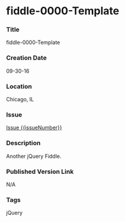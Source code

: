 fiddle-0000-Template
======

### Title

fiddle-0000-Template


### Creation Date

09-30-16


### Location

Chicago, IL


### Issue

[Issue {{issueNumber}}](https://github.com/bradyhouse/house/issues/{{issueNumber}})

### Description

Another jQuery Fiddle.


### Published Version Link

N/A


### Tags

jQuery

